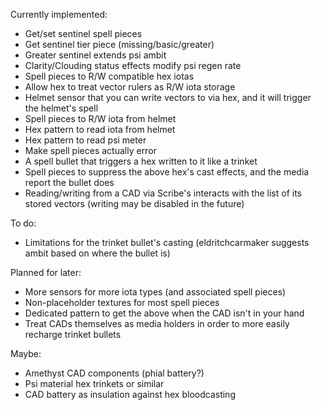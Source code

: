 Currently implemented:
- Get/set sentinel spell pieces
- Get sentinel tier piece (missing/basic/greater)
- Greater sentinel extends psi ambit
- Clarity/Clouding status effects modify psi regen rate
- Spell pieces to R/W compatible hex iotas
- Allow hex to treat vector rulers as R/W iota storage
- Helmet sensor that you can write vectors to via hex, and it will trigger the helmet's spell
- Spell pieces to R/W iota from helmet
- Hex pattern to read iota from helmet
- Hex pattern to read psi meter
- Make spell pieces actually error
- A spell bullet that triggers a hex written to it like a trinket
- Spell pieces to suppress the above hex's cast effects, and the media report the bullet does
- Reading/writing from a CAD via Scribe's interacts with the list of its stored vectors (writing may be disabled in the future)

To do:
- Limitations for the trinket bullet's casting (eldritchcarmaker suggests ambit based on where the bullet is)

Planned for later:
- More sensors for more iota types (and associated spell pieces)
- Non-placeholder textures for most spell pieces
- Dedicated pattern to get the above when the CAD isn't in your hand
- Treat CADs themselves as media holders in order to more easily recharge trinket bullets

Maybe:
- Amethyst CAD components (phial battery?)
- Psi material hex trinkets or similar
- CAD battery as insulation against hex bloodcasting